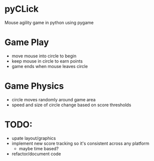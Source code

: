 # pyCLick
Mouse agility game in python using pygame
# Game Play
- move mouse into circle to begin
- keep mouse in circle to earn points
- game ends when mouse leaves circle
# Game Physics
- circle moves randomly around game area
- speed and size of circle change based on score thresholds
# TODO:
- upate layout/graphics
- implement new score tracking so it's consistent across any platform
  - maybe time based?
 - refactor/document code
